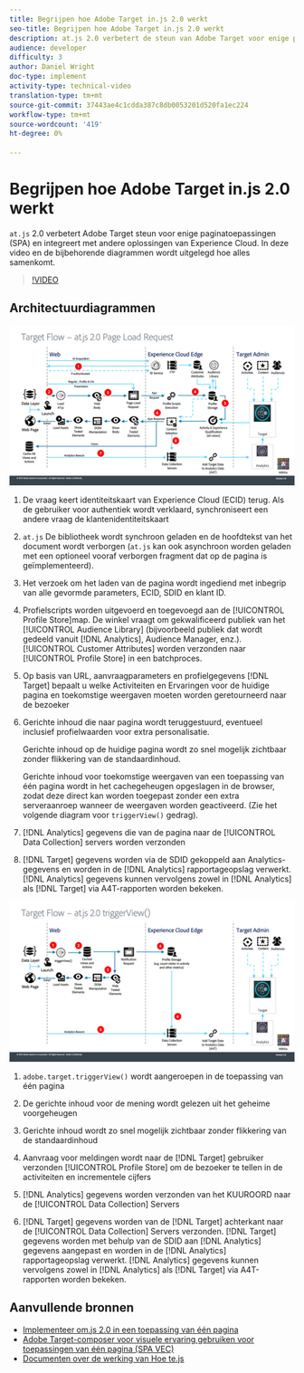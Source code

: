 ```yaml
---
title: Begrijpen hoe Adobe Target in.js 2.0 werkt
seo-title: Begrijpen hoe Adobe Target in.js 2.0 werkt
description: at.js 2.0 verbetert de steun van Adobe Target voor enige paginatoepassingen (SPA) en integreert met andere oplossingen van Experience Cloud. In deze video en de bijbehorende diagrammen wordt uitgelegd hoe alles samenkomt.
audience: developer
difficulty: 3
author: Daniel Wright
doc-type: implement
activity-type: technical-video
translation-type: tm+mt
source-git-commit: 37443ae4c1cdda387c8db0053201d520fa1ec224
workflow-type: tm+mt
source-wordcount: '419'
ht-degree: 0%

---
```



# Begrijpen hoe Adobe Target in.js 2.0 werkt

`at.js` 2.0 verbetert Adobe Target steun voor enige paginatoepassingen (SPA) en integreert met andere oplossingen van Experience Cloud. In deze video en de bijbehorende diagrammen wordt uitgelegd hoe alles samenkomt.

>[!VIDEO](https://video.tv.adobe.com/v/26250?quality=12)

## Architectuurdiagrammen

![gedrag at.js 2.0 bij het laden van de pagina](assets/pageload.png)

1. De vraag keert identiteitskaart van Experience Cloud (ECID) terug. Als de gebruiker voor authentiek wordt verklaard, synchroniseert een andere vraag de klantenidentiteitskaart

1. `at.js` De bibliotheek wordt synchroon geladen en de hoofdtekst van het document wordt verborgen (`at.js` kan ook asynchroon worden geladen met een optioneel vooraf verborgen fragment dat op de pagina is geïmplementeerd).

1. Het verzoek om het laden van de pagina wordt ingediend met inbegrip van alle gevormde parameters, ECID, SDID en klant ID.

1. Profielscripts worden uitgevoerd en toegevoegd aan de [!UICONTROL Profile Store]map. De winkel vraagt om gekwalificeerd publiek van het [!UICONTROL Audience Library] (bijvoorbeeld publiek dat wordt gedeeld vanuit [!DNL Analytics], Audience Manager, enz.). [!UICONTROL Customer Attributes] worden verzonden naar [!UICONTROL Profile Store] in een batchproces.
1. Op basis van URL, aanvraagparameters en profielgegevens [!DNL Target] bepaalt u welke Activiteiten en Ervaringen voor de huidige pagina en toekomstige weergaven moeten worden geretourneerd naar de bezoeker

1. Gerichte inhoud die naar pagina wordt teruggestuurd, eventueel inclusief profielwaarden voor extra personalisatie.

   Gerichte inhoud op de huidige pagina wordt zo snel mogelijk zichtbaar zonder flikkering van de standaardinhoud.

   Gerichte inhoud voor toekomstige weergaven van een toepassing van één pagina wordt in het cachegeheugen opgeslagen in de browser, zodat deze direct kan worden toegepast zonder een extra serveraanroep wanneer de weergaven worden geactiveerd. (Zie het volgende diagram voor `triggerView()` gedrag).

1. [!DNL Analytics] gegevens die van de pagina naar de [!UICONTROL Data Collection] servers worden verzonden
1. [!DNL Target] gegevens worden via de SDID gekoppeld aan Analytics-gegevens en worden in de [!DNL Analytics] rapportageopslag verwerkt. [!DNL Analytics] gegevens kunnen vervolgens zowel in [!DNL Analytics] als [!DNL Target] via A4T-rapporten worden bekeken.

![at.js 2.0 gedrag wanneer de triggerView() functie wordt gebruikt](assets/triggerview.png)

1. `adobe.target.triggerView()` wordt aangeroepen in de toepassing van één pagina
1. De gerichte inhoud voor de mening wordt gelezen uit het geheime voorgeheugen

1. Gerichte inhoud wordt zo snel mogelijk zichtbaar zonder flikkering van de standaardinhoud

1. Aanvraag voor meldingen wordt naar de [!DNL Target] gebruiker verzonden [!UICONTROL Profile Store] om de bezoeker te tellen in de activiteiten en incrementele cijfers
1. [!DNL Analytics] gegevens worden verzonden van het KUUROORD naar de [!UICONTROL Data Collection] Servers

1. [!DNL Target] gegevens worden van de [!DNL Target] achterkant naar de [!UICONTROL Data Collection] Servers verzonden. [!DNL Target] gegevens worden met behulp van de SDID aan [!DNL Analytics] gegevens aangepast en worden in de [!DNL Analytics] rapportageopslag verwerkt. [!DNL Analytics] gegevens kunnen vervolgens zowel in [!DNL Analytics] als [!DNL Target] via A4T-rapporten worden bekeken.

## Aanvullende bronnen

* [Implementeer om.js 2.0 in een toepassing van één pagina](implement-atjs-20-in-a-single-page-application.md)
* [Adobe Target-composer voor visuele ervaring gebruiken voor toepassingen van één pagina (SPA VEC)](../experiences/use-the-visual-experience-composer-for-single-page-applications.md)
* [Documenten over de werking van Hoe te.js](https://docs.adobe.com/content/help/en/target/using/implement-target/client-side/at-js/how-atjs-works.html)